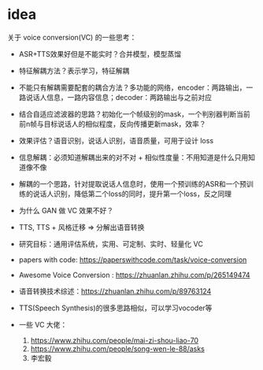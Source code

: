 # idea

关于 voice conversion(VC) 的一些思考：

- ASR+TTS效果好但是不能实时？合并模型，模型蒸馏

- 特征解耦方法？表示学习，特征解耦

- 不能只有解耦需要配套的耦合方法？多功能的网络，encoder：两路输出，一路说话人信息，一路内容信息；decoder：两路输出与之前对应

- 结合自适应滤波器的思路？初始化一个帧级别的mask，一个判别器判断当前前n帧与目标说话人的相似程度，反向传播更新mask，效率？

- 效果评估？语音识别，说话人识别，语音质量，可用于设计 loss

- 信息解耦：必须知道解耦出来的对不对 + 相似性度量：不用知道是什么只用知道像不像

- 解耦的一个思路，针对提取说话人信息时，使用一个预训练的ASR和一个预训练的说话人识别，降低第二个loss的同时，提升第一个loss，反之同理

- 为什么 GAN 做 VC 效果不好？

- TTS, TTS + 风格迁移 => 分解出语音转换

- 研究目标：通用评估系统，实用、可定制、实时、轻量化 VC

- papers with code: https://paperswithcode.com/task/voice-conversion
- Awesome Voice Conversion : https://zhuanlan.zhihu.com/p/265149474
- 语音转换技术综述：https://zhuanlan.zhihu.com/p/89763124
- TTS(Speech Synthesis)的很多思路相似，可以学习vocoder等
- 一些 VC 大佬：
    1. https://www.zhihu.com/people/mai-zi-shou-liao-70
    2. https://www.zhihu.com/people/song-wen-le-88/asks
    3. 李宏毅

